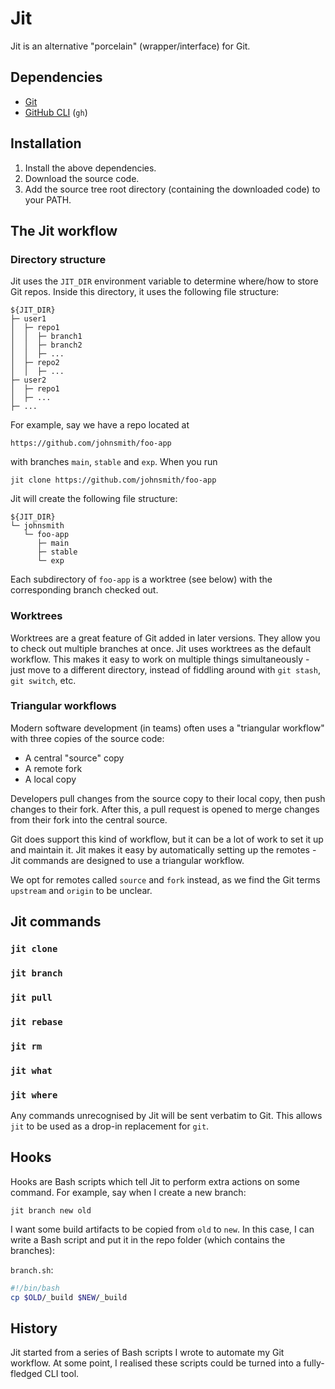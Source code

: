 # Jit

Jit is an alternative "porcelain" (wrapper/interface) for Git.

## Dependencies
- [Git](https://git-scm.com/)
- [GitHub CLI](https://cli.github.com/) (`gh`)

## Installation
1. Install the above dependencies.
2. Download the source code.
3. Add the source tree root directory (containing the downloaded code) to your PATH.

## The Jit workflow

### Directory structure

Jit uses the `JIT_DIR` environment variable to determine where/how to store Git repos. Inside this directory, it uses the following file structure:
```
${JIT_DIR}
├─ user1
│  ├─ repo1
│  │  ├─ branch1
│  │  ├─ branch2
│  │  ├─ ...
│  ├─ repo2
│  │  ├─ ...
├─ user2
│  ├─ repo1
│  ├─ ...
├─ ...
```

For example, say we have a repo located at
```
https://github.com/johnsmith/foo-app
```
with branches `main`, `stable` and `exp`. When you run
```
jit clone https://github.com/johnsmith/foo-app
```
Jit will create the following file structure:
```
${JIT_DIR}
└─ johnsmith
   └─ foo-app
      ├─ main
      ├─ stable
      └─ exp
```

Each subdirectory of `foo-app` is a worktree (see below) with the corresponding branch checked out.

### Worktrees

Worktrees are a great feature of Git added in later versions. They allow you to check out multiple branches at once. Jit uses worktrees as the default workflow. This makes it easy to work on multiple things simultaneously - just move to a different directory, instead of fiddling around with `git stash`, `git switch`, etc.

### Triangular workflows

Modern software development (in teams) often uses a "triangular workflow" with three copies of the source code:
- A central "source" copy
- A remote fork
- A local copy

Developers pull changes from the source copy to their local copy, then push changes to their fork. After this, a pull request is opened to merge changes from their fork into the central source.

Git does support this kind of workflow, but it can be a lot of work to set it up and maintain it. Jit makes it easy by automatically setting up the remotes - Jit commands are designed to use a triangular workflow.

We opt for remotes called `source` and `fork` instead, as we find the Git terms `upstream` and `origin` to be unclear.

## Jit commands

### `jit clone`

### `jit branch`

### `jit pull`

### `jit rebase`

### `jit rm`

### `jit what`

### `jit where`


Any commands unrecognised by Jit will be sent verbatim to Git. This allows `jit` to be used as a drop-in replacement for `git`.

## Hooks

Hooks are Bash scripts which tell Jit to perform extra actions on some command. For example, say when I create a new branch:
```
jit branch new old
```
I want some build artifacts to be copied from `old` to `new`. In this case, I can write a Bash script and put it in the repo folder (which contains the branches):

`branch.sh`:
```bash
#!/bin/bash
cp $OLD/_build $NEW/_build
```

## History

Jit started from a series of Bash scripts I wrote to automate my Git workflow. At some point, I realised these scripts could be turned into a fully-fledged CLI tool.